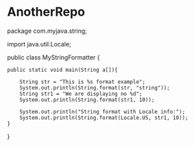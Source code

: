 # AnotherRepo
package com.myjava.string;
 
import java.util.Locale;
 
public class MyStringFormatter {
 
    public static void main(String a[]){
     
        String str = "This is %s format example";
        System.out.println(String.format(str, "string"));
        String str1 = "We are displaying no %d";
        System.out.println(String.format(str1, 10));
        
        System.out.println("String format with Locale info:");
        System.out.println(String.format(Locale.US, str1, 10));
    }
}
